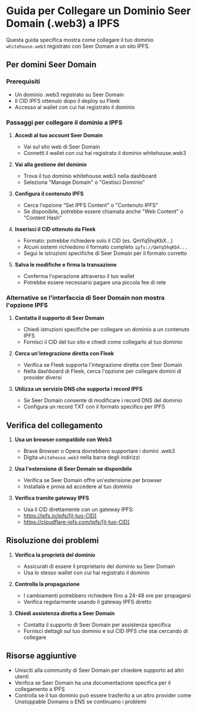 # Guida per Collegare un Dominio Seer Domain (.web3) a IPFS

Questa guida specifica mostra come collegare il tuo dominio `whitehouse.web3` registrato con Seer Domain a un sito IPFS.

## Per domini Seer Domain

### Prerequisiti
- Un dominio .web3 registrato su Seer Domain
- Il CID IPFS ottenuto dopo il deploy su Fleek
- Accesso al wallet con cui hai registrato il dominio

### Passaggi per collegare il dominio a IPFS

1. **Accedi al tuo account Seer Domain**
   - Vai sul sito web di Seer Domain
   - Connetti il wallet con cui hai registrato il dominio whitehouse.web3

2. **Vai alla gestione del dominio**
   - Trova il tuo dominio whitehouse.web3 nella dashboard
   - Seleziona "Manage Domain" o "Gestisci Dominio"

3. **Configura il contenuto IPFS**
   - Cerca l'opzione "Set IPFS Content" o "Contenuto IPFS"
   - Se disponibile, potrebbe essere chiamata anche "Web Content" o "Content Hash"

4. **Inserisci il CID ottenuto da Fleek**
   - Formato: potrebbe richiedere solo il CID (es. QmYq5hqKbX...) 
   - Alcuni sistemi richiedono il formato completo `ipfs://QmYq5hqKbX...`
   - Segui le istruzioni specifiche di Seer Domain per il formato corretto

5. **Salva le modifiche e firma la transazione**
   - Conferma l'operazione attraverso il tuo wallet
   - Potrebbe essere necessario pagare una piccola fee di rete

### Alternative se l'interfaccia di Seer Domain non mostra l'opzione IPFS

1. **Contatta il supporto di Seer Domain**
   - Chiedi istruzioni specifiche per collegare un dominio a un contenuto IPFS
   - Fornisci il CID del tuo sito e chiedi come collegarlo al tuo dominio

2. **Cerca un'integrazione diretta con Fleek**
   - Verifica se Fleek supporta l'integrazione diretta con Seer Domain
   - Nella dashboard di Fleek, cerca l'opzione per collegare domini di provider diversi

3. **Utilizza un servizio DNS che supporta i record IPFS**
   - Se Seer Domain consente di modificare i record DNS del dominio
   - Configura un record TXT con il formato specifico per IPFS

## Verifica del collegamento

1. **Usa un browser compatibile con Web3**
   - Brave Browser o Opera dovrebbero supportare i domini .web3
   - Digita `whitehouse.web3` nella barra degli indirizzi

2. **Usa l'estensione di Seer Domain se disponibile**
   - Verifica se Seer Domain offre un'estensione per browser
   - Installala e prova ad accedere al tuo dominio

3. **Verifica tramite gateway IPFS**
   - Usa il CID direttamente con un gateway IPFS:
   - https://ipfs.io/ipfs/[il-tuo-CID]
   - https://cloudflare-ipfs.com/ipfs/[il-tuo-CID]

## Risoluzione dei problemi

1. **Verifica la proprietà del dominio**
   - Assicurati di essere il proprietario del dominio su Seer Domain
   - Usa lo stesso wallet con cui hai registrato il dominio

2. **Controlla la propagazione**
   - I cambiamenti potrebbero richiedere fino a 24-48 ore per propagarsi
   - Verifica regolarmente usando il gateway IPFS diretto

3. **Chiedi assistenza diretta a Seer Domain**
   - Contatta il supporto di Seer Domain per assistenza specifica
   - Fornisci dettagli sul tuo dominio e sul CID IPFS che stai cercando di collegare

## Risorse aggiuntive

- Unisciti alla community di Seer Domain per chiedere supporto ad altri utenti
- Verifica se Seer Domain ha una documentazione specifica per il collegamento a IPFS
- Controlla se il tuo dominio può essere trasferito a un altro provider come Unstoppable Domains o ENS se continuano i problemi
